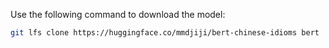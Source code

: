 Use the following command to download the model:
```bash
git lfs clone https://huggingface.co/mmdjiji/bert-chinese-idioms bert
```